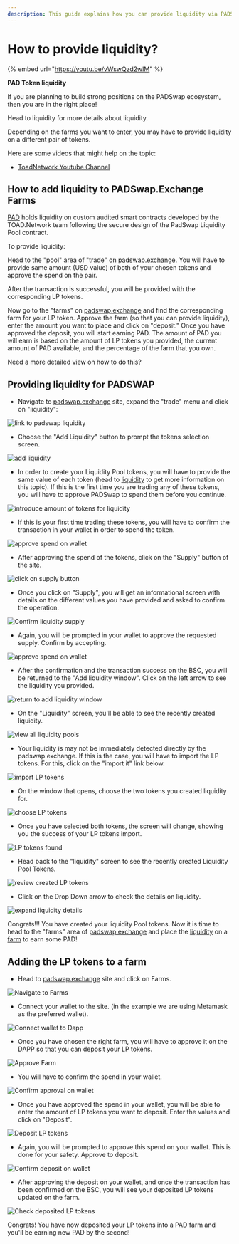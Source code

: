 ```yaml
---
description: This guide explains how you can provide liquidity via PADSwap.Exchange.
---
```


# How to provide liquidity?

{% embed url="https://youtu.be/vWswQzd2wlM" %}

**PAD Token liquidity**

If you are planning to build strong positions on the PADSwap ecosystem, then you are in the right place!

Head to liquidity for more details about liquidity.

Depending on the farms you want to enter, you may have to provide liquidity on a different pair of tokens.

Here are some videos that might help on the topic:

* [ToadNetwork Youtube Channel](https://www.youtube.com/channel/UCI\_vUc-HrJWtKXj-Re-hTSw/videos)&#x20;

## How to add liquidity to PADSwap.Exchange Farms

[PAD](https://github.com/ToadNetwork/Docs/blob/main/docs/padtoken.md) holds liquidity on custom audited smart contracts developed by the TOAD.Network team following the secure design of the PadSwap Liquidity Pool contract.

To provide liquidity:

Head to the "pool" area of "trade" on [padswap.exchange](https://padswap.exchange/#/pool). You will have to provide same amount (USD value) of both of your chosen tokens and approve the spend on the pair.

After the transaction is successful, you will be provided with the corresponding LP tokens.

Now go to the "farms" on [padswap.exchange](https://dapps.padswap.exchange) and find the corresponding farm for your LP token. Approve the farm (so that you can provide liquidity), enter the amount you want to place and click on "deposit." Once you have approved the deposit, you will start earning PAD. The amount of PAD you will earn is based on the amount of LP tokens you provided, the current amount of PAD available, and the percentage of the farm that you own.

Need a more detailed view on how to do this?

## Providing liquidity for PADSWAP

* Navigate to [padswap.exchange](https://padswap.exchange) site, expand the "trade" menu and click on "liquidity":

![link to padswap liquidity](https://github.com/ToadNetwork/Docs/blob/main/docs/\_media/howtos/PadSwapAddingLiquidity00\_navigateToLiquidity.png?raw=true)

* Choose the "Add Liquidity" button to prompt the tokens selection screen.

![add liquidity](https://github.com/ToadNetwork/Docs/blob/main/docs/\_media/howtos/PadSwapAddingLiquidity01\_navigateToLiquidity.png?raw=true)

* In order to create your Liquidity Pool tokens, you will have to provide the same value of each token (head to [liquidity](broken-reference) to get more information on this topic). If this is the first time you are trading any of these tokens, you will have to approve PADSwap to spend them before you continue.

![introduce amount of tokens for liquidity](https://github.com/ToadNetwork/Docs/blob/main/docs/\_media/howtos/PadSwapAddingLiquidity02\_ChooseTokensForLiquidity.png?raw=true)

* If this is your first time trading these tokens, you will have to confirm the transaction in your wallet in order to spend the token.

![approve spend on wallet](https://github.com/ToadNetwork/Docs/blob/main/docs/\_media/howtos/PadSwapAddingLiquidity03\_approveToken1.png?raw=true)

* After approving the spend of the tokens, click on the "Supply" button of the site.

![click on supply button](https://github.com/ToadNetwork/Docs/blob/main/docs/\_media/howtos/PadSwapAddingLiquidity06\_supplyLiquidity.png?raw=true)

* Once you click on "Supply", you will get an informational screen with details on the different values you have provided and asked to confirm the operation.

![Confirm liquidity supply](https://github.com/ToadNetwork/Docs/blob/main/docs/\_media/howtos/PadSwapAddingLiquidity07\_checkSupply.png?raw=true)

* Again, you will be prompted in your wallet to approve the requested supply. Confirm by accepting.

![approve spend on wallet](https://github.com/ToadNetwork/Docs/blob/main/docs/\_media/howtos/PadSwapAddingLiquidity08\_confirmSupplyOnWallet.png?raw=true)

* After the confirmation and the transaction success on the BSC, you will be returned to the "Add liquidity window". Click on the left arrow to see the liquidity you provided.

![return to add liquidity window](https://github.com/ToadNetwork/Docs/blob/main/docs/\_media/howtos/AddingLiquidity09\_returnToLiquidityScreen.png?raw=true)

* On the "Liquidity" screen, you'll be able to see the recently created liquidity.

![view all liquidity pools](https://github.com/ToadNetwork/Docs/blob/main/docs/\_media/howtos/PadSwapAddingLiquidity09\_goBackToLiquidity.png?raw=true)

* Your liquidity is may not be immediately detected directly by the padswap.exchange. If this is the case, you will have to import the LP tokens. For this, click on the "import it" link below.

![import LP tokens](https://github.com/ToadNetwork/Docs/blob/main/docs/\_media/howtos/PadSwapAddingLiquidity11\_importLiquidity.png?raw=true)

* On the window that opens, choose the two tokens you created liquidity for.

![choose LP tokens](https://github.com/ToadNetwork/Docs/blob/main/docs/\_media/howtos/PadSwapAddingLiquidity12\_chooseTokens.png?raw=true)

* Once you have selected both tokens, the screen will change, showing you the success of your LP tokens import.

![LP tokens found](https://github.com/ToadNetwork/Docs/blob/main/docs/\_media/howtos/PadSwapAddingLiquidity13\_poolFound.png?raw=true)

* Head back to the "liquidity" screen to see the recently created Liquidity Pool Tokens.

![review created LP tokens](https://github.com/ToadNetwork/Docs/blob/main/docs/\_media/howtos/PadSwapAddingLiquidity14\_reviewLiquidityPools.png?raw=true)

* Click on the Drop Down arrow to check the details on liquidity.

![expand liquidity details](https://github.com/ToadNetwork/Docs/blob/main/docs/\_media/howtos/PadSwapAddingLiquidity15\_checkDetailsLiquidity.png?raw=true)

Congrats!!! You have created your liquidity Pool tokens. Now it is time to head to the "farms" area of [padswap.exchange](https://dapps.padswap.exchange) and place the [liquidity](broken-reference) on a [farm](broken-reference) to earn some PAD!

## Adding the LP tokens to a farm

* Head to [padswap.exchange](https://dapps.padswap.exchange) site and click on Farms.

![Navigate to Farms](https://github.com/ToadNetwork/Docs/blob/main/docs/\_media/howtos/PadSwapAddingLiquidity16\_putLPTokensOnFarm.png?raw=true)

* Connect your wallet to the site. (in the example we are using Metamask as the preferred wallet).

![Connect wallet to Dapp](https://github.com/ToadNetwork/Docs/blob/main/docs/\_media/howtos/AddingLiquidity13\_connectWallet.png?raw=true)

* Once you have chosen the right farm, you will have to approve it on the DAPP so that you can deposit your LP tokens.

![Approve Farm](https://github.com/ToadNetwork/Docs/blob/main/docs/\_media/howtos/PadSwapAddingLiquidity18\_navigateToChoosenFarm.png?raw=true)

* You will have to confirm the spend in your wallet.

![Confirm approval on wallet](https://github.com/ToadNetwork/Docs/blob/main/docs/\_media/howtos/PadSwapAddingLiquidity19\_approveFarmOnWallet.png?raw=true)

* Once you have approved the spend in your wallet, you will be able to enter the amount of LP tokens you want to deposit. Enter the values and click on "Deposit".

![Deposit LP tokens](https://github.com/ToadNetwork/Docs/blob/main/docs/\_media/howtos/PadSwapAddingLiquidity20\_depositLPTokens.png?raw=true)

* Again, you will be prompted to approve this spend on your wallet. This is done for your safety. Approve to deposit.

![Confirm deposit on wallet](https://github.com/ToadNetwork/Docs/blob/main/docs/\_media/howtos/PadSwapAddingLiquidity21\_confirmDepositOnWallet.png?raw=true)

* After approving the deposit on your wallet, and once the transaction has been confirmed on the BSC, you will see your deposited LP tokens updated on the farm.

![Check deposited LP tokens](https://github.com/ToadNetwork/Docs/blob/main/docs/\_media/howtos/PadSwapAddingLiquidity22\_checkDepositedTokens.png?raw=true)

Congrats! You have now deposited your LP tokens into a PAD farm and you'll be earning new PAD by the second!
